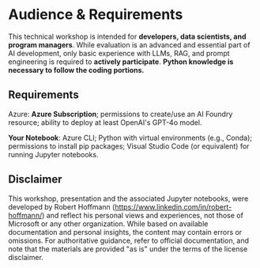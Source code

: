 # Audience & Requirements
This technical workshop is intended for **developers, data scientists, and program managers**. While evaluation is an advanced and essential part of AI development, only basic experience with LLMs, RAG, and prompt engineering is required to **actively participate**. **Python knowledge is necessary to follow the coding portions.**

## Requirements 
Azure: **Azure Subscription**; permissions to create/use an AI Foundry resource; ability to deploy at least OpenAI's GPT-4o model.

**Your Notebook**: Azure CLI; Python with virtual environments (e.g., Conda); permissions to install pip packages; Visual Studio Code (or equivalent) for running Jupyter notebooks.

## Disclaimer
This workshop, presentation and the associated Jupyter notebooks, were developed by Robert Hoffmann (https://www.linkedin.com/in/robert-hoffmann/) and reflect his personal views and experiences, not those of Microsoft or any other organization. While based on available documentation and personal insights, the content may contain errors or omissions. For authoritative guidance, refer to official documentation, and note that the materials are provided "as is" under the terms of the license disclaimer.